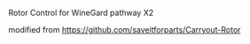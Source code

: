 Rotor Control for WineGard pathway X2

modified from https://github.com/saveitforparts/Carryout-Rotor

